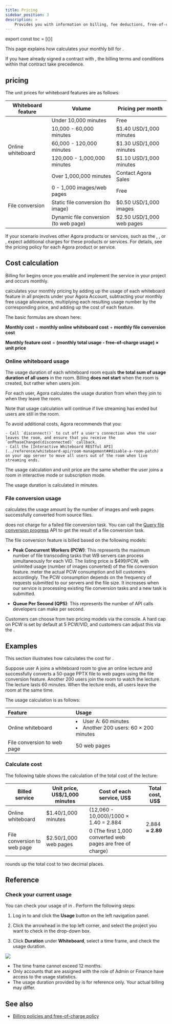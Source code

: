 ```yaml
---
title: Pricing
sidebar_position: 3
description: >
    Provides you with information on billing, fee deductions, free-of-charge policy, and any suspension to your account based on the account type.
---
```



export const toc = [{}]

This page explains how <Vg k="COMPANY" /> calculates your monthly bill for <Vg k="WHITE" />. 

If you have already signed a contract with <Vg k="COMPANY" />, the billing terms and conditions within that contract take precedence.

## <Vg k="WHITE" /> pricing

The unit prices for whiteboard features are as follows:

<table>
    <thead>
        <tr>
            <th>Whiteboard feature</th>
            <th>Volume</th>
            <th>Pricing per month</th>
        </tr>
    </thead>
    <tbody>
        <tr>
            <td rowspan="5">Online whiteboard</td>
            <td>Under 10,000 minutes</td>
            <td>Free</td>
        </tr>
        <tr>
            <td>10,000 - 60,000 minutes</td>
            <td>$1.40 USD/1,000 minutes</td>
        </tr>
        <tr>
            <td>60,000 - 120,000 minutes</td>
            <td>$1.30 USD/1,000 minutes</td>
        </tr>
        <tr>
            <td>120,000 - 1,000,000 minutes</td>
            <td>$1.10 USD/1,000 minutes</td>
        </tr>
        <tr>
            <td>Over 1,000,000 minutes</td>
            <td>Contact Agora Sales</td>
        </tr>
        <tr>
            <td rowspan="3">File conversion</td>
            <td>0 - 1,000 images/web pages</td>
            <td>Free</td>
        </tr>
        <tr>
            <td>Static file conversion (to image)</td>
            <td>$0.50 USD/1,000 images</td>
        </tr>
        <tr>
            <td>Dynamic file conversion (to web page)</td>
            <td>$2.50 USD/1,000 web pages</td>
        </tr>
    </tbody>
</table>

If your scenario involves other Agora products or services, such as the <Vg k="VIDEO" />, <Vg k="MESS" />, or <Vg k="CREC" />, expect additional charges for these products or services. For details, see the pricing policy for each Agora product or service.

## Cost calculation

Billing for <Vg k="WHITE" /> begins once you enable and implement the service in your project and occurs monthly. 

<Vg k="COMPANY" /> calculates your monthly pricing by adding up the usage of each whiteboard feature in all 
projects under your <Link to="{{Global.AGORA_CONSOLE_URL}}">Agora Account</Link>, subtracting your monthly free usage allowances, 
multiplying each resulting usage number by the corresponding price, and adding up the cost of each feature.

The basic formulas are shown here:

**Monthly cost** = **monthly online whiteboard cost** + **monthly file conversion cost**

**Monthly feature cost** = **(monthly total usage - free-of-charge usage) × unit price**

### Online whiteboard usage

The usage duration of each whiteboard room equals **the total sum of usage duration of all users** in the room. 
Billing **does not start** when the room is created, but rather when users join. 

For each user, Agora calculates the usage duration from when they join to when they leave the room. 

Note that usage calculation will continue if live streaming has ended but users are still in the room.

To avoid additional costs, Agora recommends that you:

    - Call `disconnect()` to cut off a user's connection when the user leaves the room, and ensure that you receive the `onPhaseChanged(disconnected)` callback.
    - Call the [Interactive Whiteboard RESTful API](../reference/whiteboard-api/room-management##disable-a-room-patch)  on your app server to move all users out of the room when live streaming ends.

The usage calculation and unit price are the same whether the user joins a room in interactive mode or subscription mode. 

The usage duration is calculated in minutes.

### File conversion usage

<Vg k="COMPANY" /> calculates the usage amount by the number of images and web pages successfully converted from source files.

<Vg k="COMPANY" /> does not charge for a failed file conversion task. 
You can call the [Query file conversion progress](../reference/whiteboard-api/file-conversion#query-the-progress-of-a-file-conversion-task) 
API to get the result of a file conversion task. 

The file conversion feature is billed based on the following models:

- **Peak Concurrent Workers (PCW)**: This represents the maximum number of file transcoding tasks that WB servers can process simultaneously for each VID. The listing price is $499/PCW, with unlimited usage (number of images converted) of the file conversion feature. <Vg k="COMPANY" /> meter the actual PCW consumption and bill customers accordingly. The PCW consumption depends on the frequency of requests submitted to our servers and the file size. It increases when our service is processing existing file conversion tasks and a new task is submitted.

- **Queue Per Second (QPS)**: This represents the number of API calls developers can make per second.

Customers can choose from two pricing models via the console. A hard cap on PCW is set by default at 5 PCW/VID, and customers can adjust this via the <Link to="{{Global.AGORA_CONSOLE_URL}}"><Vg k="CONSOLE" /></Link>.

## Examples

This section illustrates how <Vg k="COMPANY" /> calculates the cost for <Vg k="WHITE" />.

Suppose user A joins a whiteboard room to give an online lecture and successfully converts a 
50-page PPTX file to web pages using the file conversion feature. Another 200 users join the room to 
watch the lecture. The lecture lasts 60 minutes. When the lecture ends, all users leave the room at the 
same time.

The usage calculation is as follows:

| Feature                       | Usage                                                                   |
|:------------------------------|:------------------------------------------------------------------------|
| Online whiteboard             | <li>User A: 60 minutes</li><li>Another 200 users: 60 × 200 minutes</li> |
| File conversion to web page   | 50 web pages                                                            |

### Calculate cost

The following table shows the calculation of the total cost of the lecture:

<div><table><colgroup><col/><col/><col/><col/></colgroup><thead><tr><th><span class="td-span"><span class="md-plain">Billed service</span></span></th><th><span class="td-span"><span class="md-plain">Unit price, US$/1,000 minutes </span></span></th><th><span class="td-span"><span class="md-plain">Cost of each service, US$</span></span></th><th><span class="td-span"><span class="md-plain">Total cost, US$</span></span></th></tr></thead><tbody><tr><td class="confluenceTd"><span class="td-span"><span class="md-plain">Online whiteboard</span></span></td><td class="confluenceTd"><span class="td-span"><span class="md-plain">$1.40/1,000 minutes</span></span></td><td class="confluenceTd"><span class="td-span"><span class="md-plain">(12,060 - 10,000)/1000 × 1.40 = 2.884</span></span></td><td rowspan="3" class="confluenceTd"><span class="td-span"><span class="md-plain">2.884 </span><span><strong>≈ 2.89</strong></span></span><br/><br/></td></tr><tr><td class="confluenceTd"><span class="td-span"><span class="md-plain">File conversion to web page</span></span></td><td class="confluenceTd"><span class="td-span"><span class="md-plain">$2.50/1,000 web pages</span></span></td><td class="confluenceTd">0 (The first 1,000 converted web pages are free of charge）<span> </span></td></tr></tbody></table></div>

<Vg k="COMPANY" /> rounds up the total cost to two decimal places.


## Reference

### Check your current usage

You can check your usage of <Vg k="WHITE" /> in <Vg k="CONSOLE" />. Perform the following steps:

1. Log in to <Link to="{{Global.AGORA_CONSOLE_URL}}"><Vg k="CONSOLE" /></Link> and click the **Usage** button on the left navigation panel.

2. Click the arrowhead in the top left corner, and select the project you want to check in the drop-down box.

3. Click **Duration** under **Whiteboard**, select a time frame, and check the usage duration.

 ![](https://web-cdn.agora.io/docs-files/1620288770652)

- The time frame cannot exceed 12 months.
- Only <Vg k="COMPANY" /> accounts that are assigned with the role of Admin or Finance have access to the usage statistics.
- The usage duration provided by <Vg k="CONSOLE" /> is for reference only. Your actual billing may differ.

## See also 

- [Billing policies and free-of-charge policy](../reference/billing-policies)
